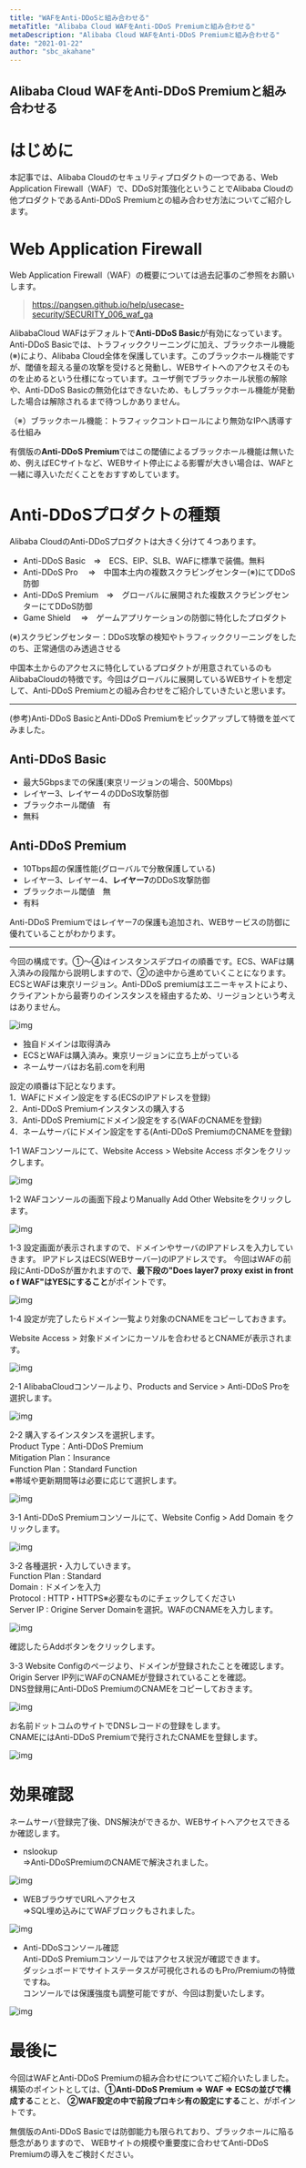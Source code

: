 ```yaml
---
title: "WAFをAnti-DDoSと組み合わせる"
metaTitle: "Alibaba Cloud WAFをAnti-DDoS Premiumと組み合わせる"
metaDescription: "Alibaba Cloud WAFをAnti-DDoS Premiumと組み合わせる"
date: "2021-01-22"
author: "sbc_akahane"
---
```


## Alibaba Cloud WAFをAnti-DDoS Premiumと組み合わせる

# はじめに
本記事では、Alibaba Cloudのセキュリティプロダクトの一つである、Web Application Firewall（WAF）で、DDoS対策強化ということでAlibaba Cloudの他プロダクトであるAnti-DDoS Premiumとの組み合わせ方法についてご紹介します。

# Web Application Firewall
Web Application Firewall（WAF）の概要については過去記事のご参照をお願いします。
> https://pangsen.github.io/help/usecase-security/SECURITY_006_waf_ga

AlibabaCloud WAFはデフォルトで**Anti-DDoS Basic**が有効になっています。Anti-DDoS Basicでは、トラフィッククリーニングに加え、ブラックホール機能(※)により、Alibaba Cloud全体を保護しています。このブラックホール機能ですが、閾値を超える量の攻撃を受けると発動し、WEBサイトへのアクセスそのものを止めるという仕様になっています。ユーザ側でブラックホール状態の解除や、Anti-DDoS Basicの無効化はできないため、もしブラックホール機能が発動した場合は解除されるまで待つしかありません。     

（※）ブラックホール機能：トラフィックコントロールにより無効なIPへ誘導する仕組み     

有償版の**Anti-DDoS Premium**ではこの閾値によるブラックホール機能は無いため、例えばECサイトなど、WEBサイト停止による影響が大きい場合は、WAFと一緒に導入いただくことをおすすめしています。    


# Anti-DDoSプロダクトの種類

Alibaba CloudのAnti-DDoSプロダクトは大きく分けて４つあります。

* Anti-DDoS Basic　⇒　ECS、EIP、SLB、WAFに標準で装備。無料  
* Anti-DDoS Pro　 ⇒　中国本土内の複数スクラビングセンター(※)にてDDoS防御  
* Anti-DDoS Premium　⇒　グローバルに展開された複数スクラビングセンターにてDDoS防御  
* Game Shield　 ⇒　ゲームアプリケーションの防御に特化したプロダクト  

(※)スクラビングセンター：DDoS攻撃の検知やトラフィッククリーニングをしたのち、正常通信のみ透過させる

中国本土からのアクセスに特化しているプロダクトが用意されているのもAlibabaCloudの特徴です。今回はグローバルに展開しているWEBサイトを想定して、Anti-DDoS Premiumとの組み合わせをご紹介していきたいと思います。

___

(参考)Anti-DDoS BasicとAnti-DDoS Premiumをピックアップして特徴を並べてみました。  

## Anti-DDoS Basic  
* 最大5Gbpsまでの保護(東京リージョンの場合、500Mbps)  
* レイヤー3、レイヤー４のDDoS攻撃防御  
* ブラックホール閾値　有  
* 無料

## Anti-DDoS Premium  
* 10Tbps超の保護性能(グローバルで分散保護している)  
* レイヤー3、レイヤー4、**レイヤー7**のDDoS攻撃防御  
* ブラックホール閾値　無  
* 有料

Anti-DDoS Premiumではレイヤー7の保護も追加され、WEBサービスの防御に優れていることがわかります。

___

今回の構成です。①～④はインスタンスデプロイの順番です。ECS、WAFは購入済みの段階から説明しますので、②の途中から進めていくことになります。ECSとWAFは東京リージョン。Anti-DDoS premiumはエニーキャストにより、クライアントから最寄りのインスタンスを経由するため、リージョンという考えはありません。

![img](https://raw.githubusercontent.com/sbcloud/help/master/content/usecase-security/Security_images_26006613680276300/20210119143043.png "img")      

* 独自ドメインは取得済み  
* ECSとWAFは購入済み。東京リージョンに立ち上がっている  
* ネームサーバはお名前.comを利用  

設定の順番は下記となります。       
1．WAFにドメイン設定をする(ECSのIPアドレスを登録)            
2．Anti-DDoS Premiumインスタンスの購入する      
3．Anti-DDoS Premiumにドメイン設定をする(WAFのCNAMEを登録)        
4．ネームサーバにドメイン設定をする(Anti-DDoS PremiumのCNAMEを登録)           

1-1 WAFコンソールにて、Website Access > Website Access ボタンをクリックします。

![img](https://raw.githubusercontent.com/sbcloud/help/master/content/usecase-security/Security_images_26006613680276300/20210119113541.png "img")      

1-2 WAFコンソールの画面下段よりManually Add Other Websiteをクリックします。

![img](https://raw.githubusercontent.com/sbcloud/help/master/content/usecase-security/Security_images_26006613680276300/20210119113558.png "img")      

1-3 設定画面が表示されますので、ドメインやサーバのIPアドレスを入力していきます。 IPアドレスはECS(WEBサーバー)のIPアドレスです。 今回はWAFの前段にAnti-DDoSが置かれますので、**最下段の"Does layer7 proxy exist in front o f WAF"はYESにすること**がポイントです。

![img](https://raw.githubusercontent.com/sbcloud/help/master/content/usecase-security/Security_images_26006613680276300/20210119113313.png "img")      

1-4 設定が完了したらドメイン一覧より対象のCNAMEをコピーしておきます。

Website Access > 対象ドメインにカーソルを合わせるとCNAMEが表示されます。

![img](https://raw.githubusercontent.com/sbcloud/help/master/content/usecase-security/Security_images_26006613680276300/20210119112703.png "img")      

2-1 AlibabaCloudコンソールより、Products and Service > Anti-DDoS Proを選択します。

![img](https://raw.githubusercontent.com/sbcloud/help/master/content/usecase-security/Security_images_26006613680276300/20210119110920.png "img")      

2-2 購入するインスタンスを選択します。  
Product Type：Anti-DDoS Premium   
Mitigation Plan：Insurance   
Function Plan：Standard Function  
※帯域や更新期間等は必要に応じて選択します。

![img](https://raw.githubusercontent.com/sbcloud/help/master/content/usecase-security/Security_images_26006613680276300/20210119110647.png "img")      

3-1 Anti-DDoS Premiumコンソールにて、Website Config > Add Domain をクリックします。

![img](https://raw.githubusercontent.com/sbcloud/help/master/content/usecase-security/Security_images_26006613680276300/20210119144758.png "img")      

3-2 各種選択・入力していきます。  
Function Plan : Standard  
Domain : ドメインを入力  
Protocol : HTTP・HTTPS※必要なものにチェックしてください  
Server IP : Origine Server Domainを選択。WAFのCNAMEを入力します。

![img](https://raw.githubusercontent.com/sbcloud/help/master/content/usecase-security/Security_images_26006613680276300/20210119145536.png "img")      

確認したらAddボタンをクリックします。

3-3 Website Configのページより、ドメインが登録されたことを確認します。 Origin Server IP列にWAFのCNAMEが登録されていることを確認。  
DNS登録用にAnti-DDoS PremiumのCNAMEをコピーしておきます。  

![img](https://raw.githubusercontent.com/sbcloud/help/master/content/usecase-security/Security_images_26006613680276300/20210119150050.png "img")      

お名前ドットコムのサイトでDNSレコードの登録をします。  
CNAMEにはAnti-DDoS Premiumで発行されたCNAMEを登録します。

![img](https://raw.githubusercontent.com/sbcloud/help/master/content/usecase-security/Security_images_26006613680276300/20210119144549.png "img")      


# 効果確認
ネームサーバ登録完了後、DNS解決ができるか、WEBサイトへアクセスできるか確認します。

* nslookup  
⇒Anti-DDoSPremiumのCNAMEで解決されました。

![img](https://raw.githubusercontent.com/sbcloud/help/master/content/usecase-security/Security_images_26006613680276300/20210119144216.png "img")      

* WEBブラウザでURLへアクセス  
⇒SQL埋め込みにてWAFブロックもされました。

![img](https://raw.githubusercontent.com/sbcloud/help/master/content/usecase-security/Security_images_26006613680276300/20210119155416.png "img")      

* Anti-DDoSコンソール確認  
Anti-DDoS Premiumコンソールではアクセス状況が確認できます。  
ダッシュボードでサイトステータスが可視化されるのもPro/Premiumの特徴ですね。  
コンソールでは保護強度も調整可能ですが、今回は割愛いたします。  

![img](https://raw.githubusercontent.com/sbcloud/help/master/content/usecase-security/Security_images_26006613680276300/20210120192958.png "img")      


# 最後に
今回はWAFとAnti-DDoS Premiumの組み合わせについてご紹介いたしました。 構築のポイントとしては、**①Anti-DDoS Premium ⇒ WAF ⇒ ECSの並びで構成する**ことと、 **②WAF設定の中で前段プロキシ有の設定にする**こと、がポイントです。

無償版のAnti-DDoS Basicでは防御能力も限られており、ブラックホールに陥る懸念がありますので、 WEBサイトの規模や重要度に合わせてAnti-DDoS Premiumの導入をご検討ください。


